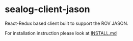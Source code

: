 # sealog-client-jason
React-Redux based client built to support the ROV JASON.

For installation instruction please look at [INSTALL.md](./INSTALL.md)
